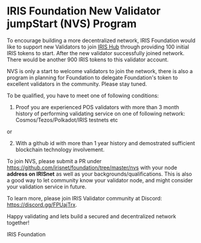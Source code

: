# IRIS Foundation New Validator jumpStart (NVS)  Program  

To encourage building a more decentralized network, IRIS Foundation would like to support new Validators to join [IRIS Hub](https://www.irisnet.org/mainnet) through providing 100 initial IRIS tokens to start. After the new validator successfully joined network.  There would be another 900 IRIS tokens to this validator account.  

NVS is only a start to welcome validators to join the network, there is also a program in planning for Foundation to delegate Foundation's token to excellent validators in the community. Please stay tuned.

To be qualified, you have to meet one of following conditions: 

1. Proof you are experienced POS validators with more than 3 month history of performing validating service on one of following network:  Cosmos/Tezos/Polkadot/IRIS testnets etc

or 

2. With a github id with more than 1 year history and demostrated sufficient blockchain technology involvement. 


To join NVS, please submit a PR under https://github.com/irisnet/foundation/tree/master/nvs with your node **address on IRISnet** as well as your backgrounds/qualifications. This is also a good way to let community know your validator node, and might consider your validation service in future.

To learn more, please join IRIS Validator community at Discord: https://discord.gg/FPUajTrx.

Happy validating and lets build a secured and decentralized network together!

IRIS Foundation 
